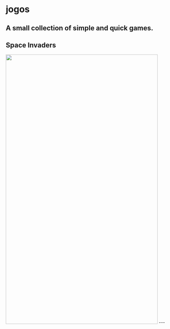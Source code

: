 # jogos
A small collection of simple and quick games.
---

## Space Invaders
<img src="https://i.imgur.com/Z0mnEM6.png" style="height: 852px; width:480px;"/>
---
